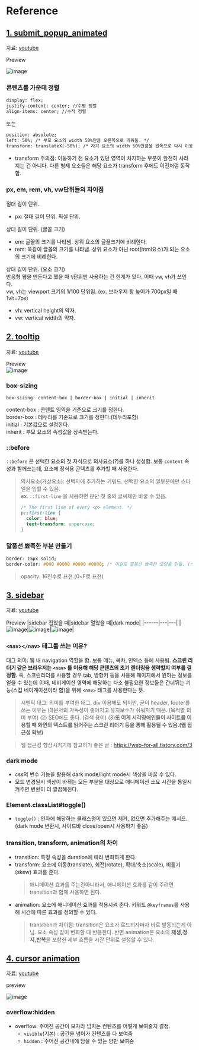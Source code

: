 # Reference

## [1. submit_popup_animated](./1_submit_popup_animated/)
자료: [youtube](https://www.youtube.com/watch?v=AobDmYWOY34)

Preview

![image](./static/submit_popup.gif)

### 콘텐츠를 가운데 정렬
```html
display: flex;
justify-content: center; //수평 정렬
align-items: center; //수직 정렬
```
또는
```html
position: absolute;
left: 50%; /* 부모 요소의 width 50%만큼 오른쪽으로 띄워둠. */
transform: translateX(-50%); /* 자기 요소의 width 50%만큼을 왼쪽으로 다시 이동함. */
```
- transform 주의점: 이동하기 전 요소가 있던 영역이 차지하는 부분이 완전히 사라지는 건 아니다. 다른 형제 요소들은 해당 요소가 transform 후에도 이전처럼 동작함.

### px, em, rem, vh, vw단위들의 차이점

절대 길이 단위.
- px: 절대 길이 단위. 픽셀 단위. 

상대 길이 단위. (글꼴 크기)
- em: 글꼴의 크기를 나타냄. 상위 요소의 글꼴크기에 비례한다.
- rem: 똑같이 글꼴의 크기를 나타냄. 상위 요소가 아닌 root(html요소)가 되는 요소의 크기에 비례한다.

상대 길이 단위. (요소 크기)  
반응형 웹을 만든다고 했을 때 `%`단위만 사용하는 건 한계가 있다. 이때 vw, vh가 쓰인다.  
vw, vh는 viewport 크기의 1/100 단위임. (ex. 브라우저 창 높이가 700px일 때 1vh=7px)
- vh: vertical height의 약자.
- vw: vertical width의 약자.

## [2. tooltip](./2_tooltip/)
자료: [youtube](https://www.youtube.com/watch?v=qdiUrCnuCjI&t)

Preview  
![image](./static/tooltip1.png)

### box-sizing
`box-sizing: content-box | border-box | initial | inherit`

content-box : 콘텐트 영역을 기준으로 크기를 정한다.  
border-box : 테두리를 기준으로 크기를 정한다.(테두리포함)  
initial : 기본값으로 설정한다.  
inherit : 부모 요소의 속성값을 상속받는다.

### ::before
`::before` 은 선택한 요소의 첫 자식으로 의사요소(?)를 하나 생성함. 보통 `content` 속성과 함께쓰는데, 요소에 장식용 콘텍츠를 추가할 때 사용한다.
> 의사요소(가상요소): 선택자에 추가하는 키워드. 선택한 요소의 일부분에만 스타일을 입할 수 있음.  
> ex. `::first-line` 을 사용하면 문단 첫 줄의 글씨체만 바꿀 수 있음.
> ```css
> /* The first line of every <p> element. */
> p::first-line {
>   color: blue;
>   text-transform: uppercase;
> }
> ```

### 말풍선 뾰족한 부분 만들기
```css
border: 15px solid;
border-color: #000 #0000 #0000 #0000; /* 이걸로 말풍선 뾰족한 모양을 만듦. (rgba의 a(opacity) 속성 이용한 형태)*/
```
> opacity: 16진수로 표현.(0~F로 표현)


## [3. sidebar](./3_sidebar/)
자료: [youtube](https://www.youtube.com/watch?v=bFvfqUMjvsA)

Preview
|sidebar 접었을 때|sidebar 열었을 때|dark mode|
|------|---|---|
|![image](./static/sidebar1.png)|![image](./static/sidebar2.png)|![image](./static/sidebar3.png)|

### `<nav></nav>` 태그를 쓰는 이유?
태그 의미: 웹 내 navigation 역할을 함. 보통 메뉴, 목차, 인덱스 등에 사용됨. **스크린 리더기 같은 브라우저는 `<nav>` 를 이용해 해당 콘텐츠의 초기 렌더링을 생략할지 여부를 결정함**. 즉, 스크린리더를 사용할 경우 tab, 방향키 등을 사용해 페이지에서 원하는 정보를 얻을 수 있는데 이때, 네비게이션 영역에 해당하는 다소 불필요한 정보들은 건너뛰는 기능(스킵 네이게이션이라 함)을 위해 `<nav>` 태그를 사용한다는 뜻.

> 시멘틱 태그: 의미를 부여한 태그. div 이용해도 되지만, 굳이 header, footer를 쓰는 이유는 (1)문서의 가독성이 좋아지고 유지보수가 쉬워지기 때문. (목적별 의미 부여) (2) SEO에도 좋다. (검색 용이) (3)**또 이게 시각장애인들이 사이트를 이용할 때 화면의 텍스트를 읽어주는 스크린 리더기 등을 통해 활용될 수 있음.(웹 접근성 확보)**

> 웹 접근성 향상시키기에 참고하기 좋은 글 : https://web-for-all.tistory.com/3

### dark mode
- css의 변수 기능을 활용해 dark mode/light mode시 색상을 바꿀 수 있다.
- 모드 변경될시 색상이 바뀌는 모든 부분을 대상으로 애니메이션 소요 시간을 통일시켜주면 변환이 더 깔끔해진다.

### Element.classList#toggle()
- `toggle()` : 인자에 해당하는 클래스명이 있으면 제거, 없으면 추가해주는 메서드. (dark mode 변환시, 사이드바 close/open시 사용하기 좋음)

### transition, transform, animation의 차이
- transition: 특정 속성을 duration에 따라 변화하게 한다.
- transform: 요소에 이동(translate), 회전(rotate), 확대/축소(scale), 비틀기(skew) 효과를 준다.
    > 애니메이션 효과를 주는건아니라서, 애니메이션 효과를 같이 주려면 transition과 함께 사용하면 된다.
- animation: 요소에 애니메이션 효과를 적용시켜 준다. 키워드 `@keyframes`를 사용해 시간에 따른 효과를 정의할 수 있다.
    > transition과 차이점: transition은 요소가 로드되자마자 바로 발동되는게 아님. 요소 속성 값이 변화할 때 반응한다. 반면 animation은 요소의 **재생,정지,반복**을 포함한 세부 흐름을 시간 단위로 설정할 수 있다.



## [4. cursor animation](./4_text_cursor_animation/)
자료: [youtube](https://www.youtube.com/watch?v=nxoHR9lltK0)

preview

![image](./static/text_cursor.gif)

### overflow:hidden
- overflow: 주어진 공간이 모자라 넘치는 컨텐츠를 어떻게 보여줄지 결정. 
    - `visible`(기본) : 공간을 넘어가 컨텐츠를 다 보여줌
    - `hidden` : 주어진 공간내에 담을 수 있는 양만 보여줌